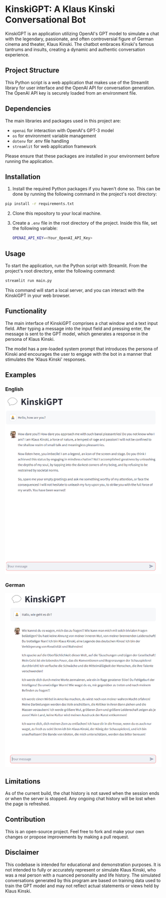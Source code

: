 # KinskiGPT: A Klaus Kinski Conversational Bot

KinskiGPT is an application utilizing OpenAI's GPT model to simulate a chat with the legendary, passionate, and often controversial figure of German cinema and theater, Klaus Kinski. The chatbot embraces Kinski's famous tantrums and insults, creating a dynamic and authentic conversation experience.

## Project Structure

This Python script is a web application that makes use of the Streamlit library for user interface and the OpenAI API for conversation generation. The OpenAI API key is securely loaded from an environment file. 

## Dependencies

The main libraries and packages used in this project are:

- `openai` for interaction with OpenAI's GPT-3 model
- `os` for environment variable management
- `dotenv` for .env file handling
- `streamlit` for web application framework

Please ensure that these packages are installed in your environment before running the application.

## Installation

1. Install the required Python packages if you haven't done so. This can be done by running the following command in the project's root directory:

```bash
pip install -r requirements.txt
```

2. Clone this repository to your local machine.

3. Create a `.env` file in the root directory of the project. Inside this file, set the following variable:
   ```bash
   OPENAI_API_KEY=<Your_OpenAI_API_Key>
   ```

## Usage

To start the application, run the Python script with Streamlit. From the project's root directory, enter the following command:

```bash
streamlit run main.py
```

This command will start a local server, and you can interact with the KinskiGPT in your web browser. 

## Functionality

The main interface of KinskiGPT comprises a chat window and a text input field. After typing a message into the input field and pressing enter, the message is sent to the GPT model, which generates a response in the persona of Klaus Kinski.

The model has a pre-loaded system prompt that introduces the persona of Kinski and encourages the user to engage with the bot in a manner that stimulates the 'Klaus Kinski' responses.

## Examples

### English
![Example english](image.png)

### German
![Example german](image2.png)

## Limitations

As of the current build, the chat history is not saved when the session ends or when the server is stopped. Any ongoing chat history will be lost when the page is refreshed.

## Contribution

This is an open-source project. Feel free to fork and make your own changes or propose improvements by making a pull request.

## Disclaimer

This codebase is intended for educational and demonstration purposes. It is not intended to fully or accurately represent or simulate Klaus Kinski, who was a real person with a nuanced personality and life history. The simulated conversations generated by this program are based on training data used to train the GPT model and may not reflect actual statements or views held by Klaus Kinski.
